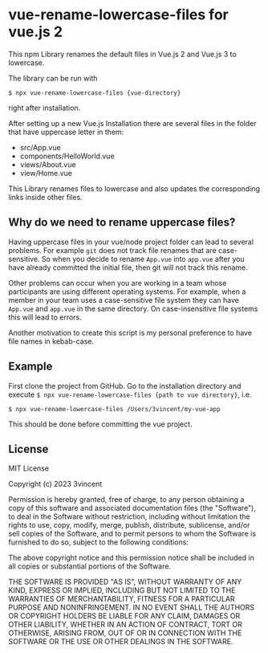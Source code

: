 # vue-rename-lowercase-files for vue.js 2

This npm Library renames the default files in Vue.js 2 and Vue.js 3 to lowercase.

The library can be run with

    $ npx vue-rename-lowercase-files {vue-directory}

right after installation.

After setting up a new Vue.js Installation there are several files in the folder that have uppercase letter in them:

- src/App.vue
- components/HelloWorld.vue
- views/About.vue
- view/Home.vue

This Library renames files to lowercase and also updates the corresponding links inside other files.

## Why do we need to rename uppercase files?

Having uppercase files in your vue/node project folder can lead to several problems. For example `git` does not track file renames that are case-sensitive. So when you decide to rename `App.vue` into `app.vue` after you have already committed the initial file, then git will not track this rename.

Other problems can occur when you are working in a team whose participants are using different operating systems. For example, when a member in your team uses a case-sensitive file system they can have `App.vue` and `app.vue` in the same directory. On case-insensitive file systems this will lead to errors.

Another motivation to create this script is my personal preference to have file names in kebab-case.

## Example

First clone the project from GitHub.
Go to the installation directory and execute `$ npx vue-rename-lowercase-files {path to vue directory}`, i.e.

    $ npx vue-rename-lowercase-files /Users/3vincent/my-vue-app

This should be done before committing the vue project.

## License

MIT License

Copyright (c) 2023 3vincent

Permission is hereby granted, free of charge, to any person obtaining a copy of this software and associated documentation files (the "Software"), to deal in the Software without restriction, including without limitation the rights to use, copy, modify, merge, publish, distribute, sublicense, and/or sell copies of the Software, and to permit persons to whom the Software is furnished to do so, subject to the following conditions:

The above copyright notice and this permission notice shall be included in all copies or substantial portions of the Software.

THE SOFTWARE IS PROVIDED "AS IS", WITHOUT WARRANTY OF ANY KIND, EXPRESS OR IMPLIED, INCLUDING BUT NOT LIMITED TO THE WARRANTIES OF MERCHANTABILITY, FITNESS FOR A PARTICULAR PURPOSE AND NONINFRINGEMENT. IN NO EVENT SHALL THE AUTHORS OR COPYRIGHT HOLDERS BE LIABLE FOR ANY CLAIM, DAMAGES OR OTHER LIABILITY, WHETHER IN AN ACTION OF CONTRACT, TORT OR OTHERWISE, ARISING FROM, OUT OF OR IN CONNECTION WITH THE SOFTWARE OR THE USE OR OTHER DEALINGS IN THE SOFTWARE.
